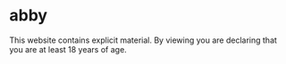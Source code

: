 # abby
This website contains explicit material.  By viewing you are declaring that you are at least 18 years of age.
